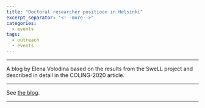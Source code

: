 ```yaml
---
title: "Doctoral researcher positioon in Helsinki"
excerpt_separator: "<!--more-->"
categories:
  - events
tags:
  - outreach
  - events
---
```


------

A blog by Elena Volodina based on the results from the SweLL project and described in detail in the COLING-2020 article. 

<!--more-->

------

See [the blog](https://spraakbanken.gu.se/blogg/index.php/2020/10/27/pseudonymization-of-learner-essays-as-a-way-to-meet-gdpr-requirements/).

------
